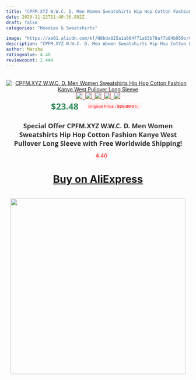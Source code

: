 ```yaml
---
title: "CPFM.XYZ W.W.C. D. Men Women Sweatshirts Hip Hop Cotton Fashion Kanye West Pullover Long Sleeve"
date: 2020-11-22T11:40:36.892Z
draft: false
categories: "Hoodies & Sweatshirts"

image: "https://ae01.alicdn.com/kf/H8bda925a1a604f71a63b78af7b84b959c/CPFM-XYZ-W-W-C-D-Men-Women-Sweatshirts-Hip-Hop-Cotton-Fashion-Kanye-West-Pullover.jpg"
description: "CPFM.XYZ W.W.C. D. Men Women Sweatshirts Hip Hop Cotton Fashion Kanye West Pullover Long Sleeve"
author: Marsha
ratingvalue: 4.40
reviewcount: 2.444
---
```

<br>
<div style="text-align: center;">
<a href="https://s.click.aliexpress.com/e/_AKQG2Z" target="_blank" rel="nofollow noopener noreferrer"><img alt="CPFM.XYZ W.W.C. D. Men Women Sweatshirts Hip Hop Cotton Fashion Kanye West Pullover Long Sleeve" class="magnifier-image" src="https://ae01.alicdn.com/kf/H8bda925a1a604f71a63b78af7b84b959c/CPFM-XYZ-W-W-C-D-Men-Women-Sweatshirts-Hip-Hop-Cotton-Fashion-Kanye-West-Pullover.jpg_640x640.jpg">
<br>
<img style="border:1px solid salmon" src="https://ae01.alicdn.com/kf/H8bda925a1a604f71a63b78af7b84b959c/CPFM-XYZ-W-W-C-D-Men-Women-Sweatshirts-Hip-Hop-Cotton-Fashion-Kanye-West-Pullover.jpg_120x120.jpg">&nbsp;&nbsp;<img style="border:1px solid salmon" src="https://ae01.alicdn.com/kf/Ha458c0dd84c8437db44e5199dc63548bs/CPFM-XYZ-W-W-C-D-Men-Women-Sweatshirts-Hip-Hop-Cotton-Fashion-Kanye-West-Pullover.jpg_120x120.jpg">&nbsp;&nbsp;<img style="border:1px solid salmon" src="https://ae01.alicdn.com/kf/Ha4fa434ee97049adbf5f615bad1d913bv/CPFM-XYZ-W-W-C-D-Men-Women-Sweatshirts-Hip-Hop-Cotton-Fashion-Kanye-West-Pullover.jpg_120x120.jpg">&nbsp;&nbsp;<img style="border:1px solid salmon" src="https://ae01.alicdn.com/kf/Hbdc8e8565aec44f985bbc479bbbe9062M/CPFM-XYZ-W-W-C-D-Men-Women-Sweatshirts-Hip-Hop-Cotton-Fashion-Kanye-West-Pullover.jpg_120x120.jpg">&nbsp;&nbsp;<img style="border:1px solid salmon" src="https://ae01.alicdn.com/kf/He761dc6f88fc454bb48274183675b723g/CPFM-XYZ-W-W-C-D-Men-Women-Sweatshirts-Hip-Hop-Cotton-Fashion-Kanye-West-Pullover.jpg_120x120.jpg"></a></div><br0>
<div style="text-align: center;"><span style="background-color: white; border: 0px; box-sizing: border-box; color: seagreen; display: inline-block; font-family: &quot;open sans&quot; , &quot;arial&quot; , &quot;helvetica&quot; , sans-serif , &quot;heiti&quot;; font-size: 24px; font-stretch: inherit; font-weight: 700; line-height: inherit; margin: 0px 10px 0px 0px; padding: 0px; vertical-align: middle;">$23.48 </span>
<span style="background: rgb(255 , 241 , 241); border-radius: 3px; border: 0px; box-sizing: border-box; color: #ff4747; display: inline-block; font-family: inherit; font-size: 12px; font-stretch: inherit; font-style: inherit; font-variant: inherit; font-weight: 600; line-height: inherit; margin: 0px; padding: 2px 5px; transform: scale(0.9); vertical-align: middle;">Original Price : <b style="text-decoration: line-through;">$25.80 </b> 9%&nbsp;&nbsp;</span></div>
<h1 style="color: #333333; display: inline-block; font-family: &quot;open sans&quot; , &quot;arial&quot; , &quot;helvetica&quot; , sans-serif , &quot;heiti&quot;; font-size: 18px; font-stretch: inherit; font-weight: 700; text-align: center;">Special Offer CPFM.XYZ W.W.C. D. Men Women Sweatshirts Hip Hop Cotton Fashion Kanye West Pullover Long Sleeve with Free Worldwide Shipping!</h1>
<div style="color: #ff4747; text-align: center;">
<img src="https://4.bp.blogspot.com/-M0ZcTcb-5uY/XleCXlxnR4I/AAAAAAAAAEc/OrjgMkXV1oMQFaCRZj5HQwOCBcu3w1FegCPcBGAYYCw/s1600/star.png" style="height: 15px;">&nbsp;<b>4.40</b></div>
<div class="button_cont" align="center"><a class="buynow_a" href="https://s.click.aliexpress.com/e/_AKQG2Z" target="_blank" rel="nofollow noopener noreferrer"><H1>Buy on AliExpress</H1></a></div><br>
<div class="separator" style="clear: both; text-align: center;">
<img src="https://lh3.googleusercontent.com/-pTy5HemUv9M/XlePHvY0dAI/AAAAAAAAAE4/0nX5iRUoIWY8eMW9Dpxeirr157OZliDIgCLcBGAsYHQ/s1600/badge.gif" width="480">
</div>
